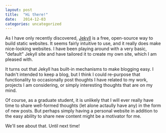 ```yaml
---
layout: post
title:  "Hi there!"
date:   2014-12-03
categories: uncategorized
---
```

As I have only recently discovered, [Jekyll](http://jekyllrb.com/) is a free, open-source way to build static websites. It seems fairly intuitive to use, and it really does make nice-looking websites. I have been playing around with a very basic, "default" Jekyll site and have tailored it to create my own site, which I am pleased with. 

It turns out that Jekyll has built-in mechanisms to make blogging easy. I hadn't intended to keep a blog, but I think I could re-purpose that functionality to occasionally post thoughts I have related to my work, projects I am considering, or simply interesting thoughts that are on my mind. 

Of course, as a graduate student, it is unlikely that I will ever really have time to share well-formed thoughts (let alone actaully have any) in the form of new posts. But perhaps simply having a personal website in addition to the easy ability to share new content might be a motivator for me. 

We'll see about that. Until next time!